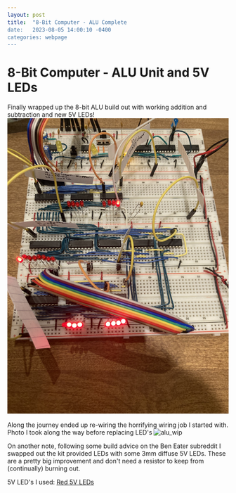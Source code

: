 ```yaml
---
layout: post
title:  "8-Bit Computer - ALU Complete
date:   2023-08-05 14:00:10 -0400
categories: webpage
---
```


# 8-Bit Computer - ALU Unit and 5V LEDs

Finally wrapped up the 8-bit ALU build out with working addition and subtraction and new 5V LEDs!
![alu_complete](/assets/images/alu_complete.jpg)

Along the journey ended up re-wiring the horrifying wiring job I started with. Photo I took along the way before replacing LED's
![alu_wip](/assets/images/alu_wip.jpg)


On another note, following some build advice on the Ben Eater subreddit I swapped out the kit provided LEDs with some 3mm diffuse 5V LEDs. These are a pretty big improvement and don't need a resistor to keep from (continually) burning out. 

5V LED's I used:
[Red 5V LEDs](https://www.digikey.com/en/products/detail/kingbright/WP710A10ID5V/3084187)


















